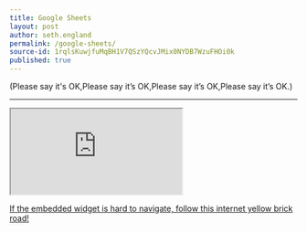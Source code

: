 ```yaml
---
title: Google Sheets
layout: post
author: seth.england
permalink: /google-sheets/
source-id: 1rqlsKuwjfuMqBH1V7QSzYQcvJMix0NYDB7WzuFHOi0k
published: true
---
```

(Please say it's OK,Please say it’s OK,Please say it’s OK,Please say it’s OK.)

* * *

<iframe src="https://docs.google.com/spreadsheets/d/e/2PACX-1vTz-s8uyyLH8D0UATqoRwXE4YN7DbSac_fQWyTGdTB_CRbIhIZHrVwQklmNVTpMhKUbcm572ss_ZL2l/pubhtml?widget=true&amp;headers=false"></iframe>

<a href="https://docs.google.com/spreadsheets/d/e/2PACX-1vTz-s8uyyLH8D0UATqoRwXE4YN7DbSac_fQWyTGdTB_CRbIhIZHrVwQklmNVTpMhKUbcm572ss_ZL2l/pubhtml">If the embedded widget is hard to navigate, follow this internet yellow brick road!</a> 
